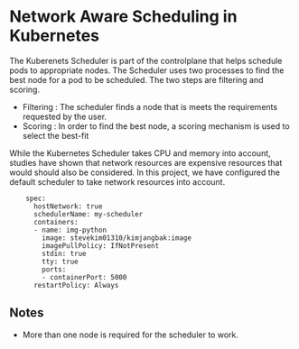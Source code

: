 # Network Aware Scheduling in Kubernetes

The Kuberenets Scheduler is part of the controlplane that helps schedule pods to appropriate nodes.
The Scheduler uses two processes to find the best node for a pod to be scheduled. The two steps are filtering and scoring. 
- Filtering : The scheduler finds a node that is meets the requirements requested by the user.
- Scoring : In order to find the best node, a scoring mechanism is used to select the best-fit

While the Kubernetes Scheduler takes CPU and memory into account, studies have shown that network resources are expensive resources that would should also be considered. In this project, we have configured the default scheduler to take network resources into account. 

```
    spec:
      hostNetwork: true
      schedulerName: my-scheduler
      containers:
      - name: img-python
        image: stevekim01310/kimjangbak:image
        imagePullPolicy: IfNotPresent
        stdin: true
        tty: true
        ports:
        - containerPort: 5000
      restartPolicy: Always
```
## Notes

- More than one node is required for the scheduler to work. 
